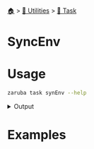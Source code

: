 <!--startTocHeader-->
[🏠](../../README.md) > [🔧 Utilities](../README.md) > [🔨 Task](README.md)
# SyncEnv
<!--endTocHeader-->

# Usage

<!--startCode-->
```bash
zaruba task synEnv --help
```
 
<details>
<summary>Output</summary>
 
```````
Task manipulation utilities

Usage:
  zaruba task [command]

Available Commands:
  addDependencies Add task dependency
  addParents      Add task parent
  getIcon         get task icon
  isExist         Is task exist
  setConfigs      Set task configs
  setEnvs         Set task env
  syncEnv         Update task's environment

Flags:
  -h, --help   help for task

Use "zaruba task [command] --help" for more information about a command.
```````
</details>
<!--endCode-->

# Examples



<!--startTocSubTopic-->
<!--endTocSubTopic-->
